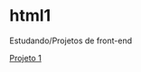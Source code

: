 # html1
Estudando/Projetos de front-end

<a href="https://gabrielgotinha.github.io/html1/Projetos/projeto1area/index.html" target="_blank">Projeto 1</a>